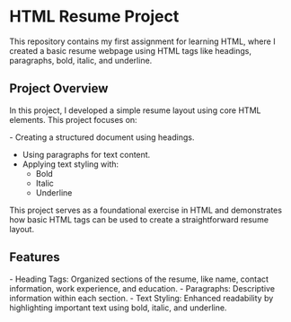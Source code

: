 <h1> HTML Resume Project</h1>

<p>This repository contains my first assignment for learning HTML, where I created a basic resume webpage using HTML tags like headings, paragraphs, bold, italic, and underline.</p>

<h2>Project Overview</h2>

<p>In this project, I developed a simple resume layout using core HTML elements. This project focuses on:</p>

<p>- Creating a structured document using headings.<br>
  
- Using paragraphs for text content.
- Applying text styling with:
  - Bold 
  - Italic 
  - Underline

This project serves as a foundational exercise in HTML and demonstrates how basic HTML tags can be used to create a straightforward resume layout.</p>

<h2>Features</h2>

<p>- Heading Tags: Organized sections of the resume, like name, contact information, work experience, and education.
- Paragraphs: Descriptive information within each section.
- Text Styling: Enhanced readability by highlighting important text using bold, italic, and underline.</p>
